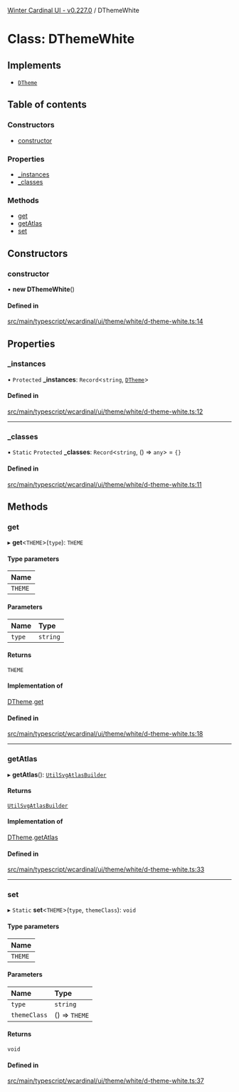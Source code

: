 [Winter Cardinal UI - v0.227.0](../index.md) / DThemeWhite

# Class: DThemeWhite

## Implements

- [`DTheme`](../interfaces/DTheme.md)

## Table of contents

### Constructors

- [constructor](DThemeWhite.md#constructor)

### Properties

- [\_instances](DThemeWhite.md#_instances)
- [\_classes](DThemeWhite.md#_classes)

### Methods

- [get](DThemeWhite.md#get)
- [getAtlas](DThemeWhite.md#getatlas)
- [set](DThemeWhite.md#set)

## Constructors

### constructor

• **new DThemeWhite**()

#### Defined in

[src/main/typescript/wcardinal/ui/theme/white/d-theme-white.ts:14](https://github.com/winter-cardinal/winter-cardinal-ui/blob/v0.227.0/src/main/typescript/wcardinal/ui/theme/white/d-theme-white.ts#L14)

## Properties

### \_instances

• `Protected` **\_instances**: `Record`<`string`, [`DTheme`](../interfaces/DTheme.md)\>

#### Defined in

[src/main/typescript/wcardinal/ui/theme/white/d-theme-white.ts:12](https://github.com/winter-cardinal/winter-cardinal-ui/blob/v0.227.0/src/main/typescript/wcardinal/ui/theme/white/d-theme-white.ts#L12)

___

### \_classes

▪ `Static` `Protected` **\_classes**: `Record`<`string`, () => `any`\> = `{}`

#### Defined in

[src/main/typescript/wcardinal/ui/theme/white/d-theme-white.ts:11](https://github.com/winter-cardinal/winter-cardinal-ui/blob/v0.227.0/src/main/typescript/wcardinal/ui/theme/white/d-theme-white.ts#L11)

## Methods

### get

▸ **get**<`THEME`\>(`type`): `THEME`

#### Type parameters

| Name |
| :------ |
| `THEME` |

#### Parameters

| Name | Type |
| :------ | :------ |
| `type` | `string` |

#### Returns

`THEME`

#### Implementation of

[DTheme](../interfaces/DTheme.md).[get](../interfaces/DTheme.md#get)

#### Defined in

[src/main/typescript/wcardinal/ui/theme/white/d-theme-white.ts:18](https://github.com/winter-cardinal/winter-cardinal-ui/blob/v0.227.0/src/main/typescript/wcardinal/ui/theme/white/d-theme-white.ts#L18)

___

### getAtlas

▸ **getAtlas**(): [`UtilSvgAtlasBuilder`](UtilSvgAtlasBuilder.md)

#### Returns

[`UtilSvgAtlasBuilder`](UtilSvgAtlasBuilder.md)

#### Implementation of

[DTheme](../interfaces/DTheme.md).[getAtlas](../interfaces/DTheme.md#getatlas)

#### Defined in

[src/main/typescript/wcardinal/ui/theme/white/d-theme-white.ts:33](https://github.com/winter-cardinal/winter-cardinal-ui/blob/v0.227.0/src/main/typescript/wcardinal/ui/theme/white/d-theme-white.ts#L33)

___

### set

▸ `Static` **set**<`THEME`\>(`type`, `themeClass`): `void`

#### Type parameters

| Name |
| :------ |
| `THEME` |

#### Parameters

| Name | Type |
| :------ | :------ |
| `type` | `string` |
| `themeClass` | () => `THEME` |

#### Returns

`void`

#### Defined in

[src/main/typescript/wcardinal/ui/theme/white/d-theme-white.ts:37](https://github.com/winter-cardinal/winter-cardinal-ui/blob/v0.227.0/src/main/typescript/wcardinal/ui/theme/white/d-theme-white.ts#L37)
